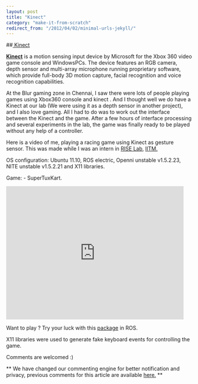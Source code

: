 ```yaml
---
layout: post
title: "Kinect"
category: "make-it-from-scratch"
redirect_from: "/2012/04/02/minimal-urls-jekyll/"
---
```

##[ Kinect](/robotics-pool/kinect)

[**Kinect**](http://en.wikipedia.org/wiki/Kinect) is a <span class="mw-redirect">motion sensing</span> input device by Microsoft for the Xbox 360 video game console and <span class="mw-redirect">Windows</span>PCs. The device features an RGB camera, depth sensor and multi-array microphone running proprietary software, which provide full-body 3D motion capture, facial recognition and voice recognition capabilities.

At the Blur gaming zone in Chennai, I saw there were lots of people playing games using Xbox360 console and kinect  . And I thought well we do have a Kinect at our lab (We were using it as a depth sensor in another project), and I also love gaming. All I had to do was to work out the interface between the Kinect and the game. After a few hours of interface processing and several experiments in the lab, the game was finally ready to be played without any help of a controller. 

Here is a video of me, playing a racing game using Kinect as gesture sensor. This was made while I was an intern in [RISE Lab](http://rise.cse.iitm.ac.in/wiki/index.php/RISE_Robotics_Group), [IITM.](http://www.iitm.ac.in/)

OS configuration: Ubuntu 11.10, ROS electric, Openni unstable v1.5.2.23, NITE unstable v1.5.2.21 and X11 libraries.

Game: - SuperTuxKart. 

<iframe src="http://www.youtube.com/embed/BjhiKfrEUXU" frameborder="0" width="480" height="360"></iframe>

Want to play ? Try your luck with this [package](https://github.com/AbhishekMehta/tf_experiments "Package on Github ") in ROS. 

X11 libraries were used to generate fake keyboard events for controlling the game. 

Comments are welcomed :) 

<div style="clear:both"></div>

 ** We have changed our commenting engine for better notification and privacy, previous comments for this article are available   [here.](http://graph.facebook.com/comments/?ids=http://www.playwithrobots.com/robotics-pool/kinect)  **

